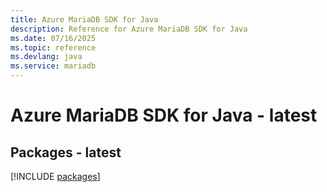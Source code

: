 ```yaml
---
title: Azure MariaDB SDK for Java
description: Reference for Azure MariaDB SDK for Java
ms.date: 07/16/2025
ms.topic: reference
ms.devlang: java
ms.service: mariadb
---
```

# Azure MariaDB SDK for Java - latest
## Packages - latest
[!INCLUDE [packages](mariadb-index.md)]